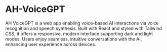 # AH-VoiceGPT
AH VoiceGPT is a web app enabling voice-based AI interactions via voice recognition and speech synthesis. Built with React and styled with Tailwind CSS, it offers a responsive, modern interface supporting dark and light modes. Users enjoy seamless, intuitive conversations with the AI, enhancing user experience across devices.
